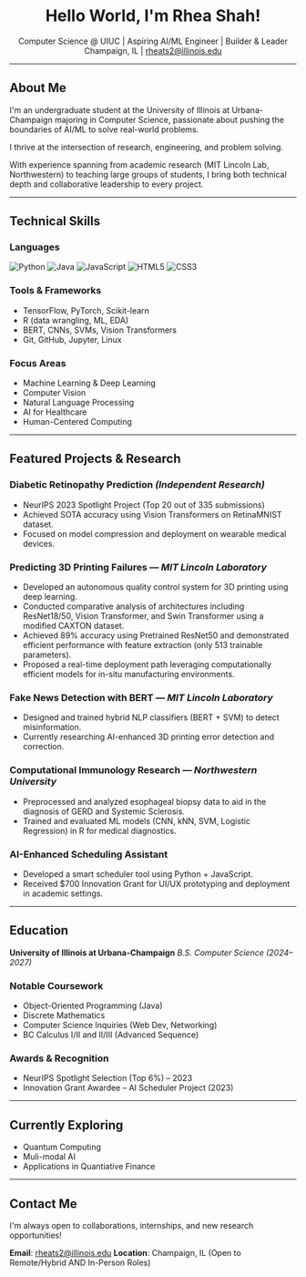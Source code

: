 <!-- README.md for Rhea Shah -->

<h1 align="center">Hello World, I'm Rhea Shah!</h1>

<p align="center">
  Computer Science @ UIUC | Aspiring AI/ML Engineer | Builder & Leader<br>
  Champaign, IL | <a href="mailto:rheats2@illinois.edu">rheats2@illinois.edu</a>
</p>

---

## About Me

I'm an undergraduate student at the University of Illinois at Urbana-Champaign majoring in Computer Science, passionate about pushing the boundaries of AI/ML to solve real-world problems. 

I thrive at the intersection of research, engineering, and problem solving. 

With experience spanning from academic research (MIT Lincoln Lab, Northwestern) to teaching large groups of students, I bring both technical depth and collaborative leadership to every project.

---

## Technical Skills

### Languages

![Python](https://img.shields.io/badge/Python-3776AB?style=flat\&logo=python\&logoColor=white)
![Java](https://img.shields.io/badge/Java-007396?style=flat\&logo=java\&logoColor=white)
![JavaScript](https://img.shields.io/badge/JavaScript-F7DF1E?style=flat\&logo=javascript\&logoColor=black)
![HTML5](https://img.shields.io/badge/HTML5-E34F26?style=flat\&logo=html5\&logoColor=white)
![CSS3](https://img.shields.io/badge/CSS3-1572B6?style=flat\&logo=css3\&logoColor=white)

### Tools & Frameworks

* TensorFlow, PyTorch, Scikit-learn
* R (data wrangling, ML, EDA)
* BERT, CNNs, SVMs, Vision Transformers
* Git, GitHub, Jupyter, Linux

### Focus Areas

* Machine Learning & Deep Learning
* Computer Vision
* Natural Language Processing
* AI for Healthcare
* Human-Centered Computing

---

## Featured Projects & Research

### Diabetic Retinopathy Prediction *(Independent Research)*

* NeurIPS 2023 Spotlight Project (Top 20 out of 335 submissions)
* Achieved SOTA accuracy using Vision Transformers on RetinaMNIST dataset.
* Focused on model compression and deployment on wearable medical devices.

### Predicting 3D Printing Failures — *MIT Lincoln Laboratory*

* Developed an autonomous quality control system for 3D printing using deep learning.
* Conducted comparative analysis of architectures including ResNet18/50, Vision Transformer, and Swin Transformer using a modified CAXTON dataset.
* Achieved 89% accuracy using Pretrained ResNet50 and demonstrated efficient performance with feature extraction (only 513 trainable parameters).
* Proposed a real-time deployment path leveraging computationally efficient models for in-situ manufacturing environments.

### Fake News Detection with BERT — *MIT Lincoln Laboratory*

* Designed and trained hybrid NLP classifiers (BERT + SVM) to detect misinformation.
* Currently researching AI-enhanced 3D printing error detection and correction.

### Computational Immunology Research — *Northwestern University*

* Preprocessed and analyzed esophageal biopsy data to aid in the diagnosis of GERD and Systemic Sclerosis.
* Trained and evaluated ML models (CNN, kNN, SVM, Logistic Regression) in R for medical diagnostics.

### AI-Enhanced Scheduling Assistant

* Developed a smart scheduler tool using Python + JavaScript.
* Received \$700 Innovation Grant for UI/UX prototyping and deployment in academic settings.

---
## Education

**University of Illinois at Urbana-Champaign**
*B.S. Computer Science (2024–2027)*

### Notable Coursework

* Object-Oriented Programming (Java)
* Discrete Mathematics
* Computer Science Inquiries (Web Dev, Networking)
* BC Calculus I/II and II/III (Advanced Sequence)

### Awards & Recognition

* NeurIPS Spotlight Selection (Top 6%) – 2023
* Innovation Grant Awardee – AI Scheduler Project (2023)

---
## Currently Exploring 
* Quantum Computing
* Muli-modal AI
* Applications in Quantiative Finance
---
## Contact Me

I'm always open to collaborations, internships, and new research opportunities!

**Email**: [rheats2@illinois.edu](mailto:rheats2@illinois.edu)
**Location**: Champaign, IL (Open to Remote/Hybrid AND In-Person Roles)
